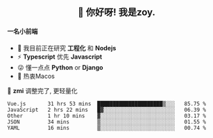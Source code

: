 <h2 align="center">👋 你好呀! 我是zoy.</h2>

#### 一名小前端

- 🌱 我目前正在研究 **工程化** 和 **Nodejs**
- ⚡ **Typescript** 优先 **Javascript**
- 😜 懂一点点 **Python** or **Django**
- 🚀 热衷Macos

🌟 **zmi** 调整完了, 更轻量化




<!--
**l-zoy/l-zoy** is a ✨ _special_ ✨ repository because its `README.md` (this file) appears on your GitHub profile.

Here are some ideas to get you started:

- 🔭 I’m currently working on ...
- 🌱 I’m currently learning ...
- 👯 I’m looking to collaborate on ...
- 🤔 I’m looking for help with ...
- 💬 Ask me about ...
- 📫 How to reach me: ...
- 😄 Pronouns: ...
- ⚡ Fun fact: ...
-->

<!--START_SECTION:waka-->
```text
Vue.js       31 hrs 53 mins  █████████████████████▒░░░   85.75 % 
JavaScript   2 hrs 22 mins   █▓░░░░░░░░░░░░░░░░░░░░░░░   06.39 % 
Other        1 hr 10 mins    ▓░░░░░░░░░░░░░░░░░░░░░░░░   03.17 % 
JSON         34 mins         ▒░░░░░░░░░░░░░░░░░░░░░░░░   01.55 % 
YAML         16 mins         ▒░░░░░░░░░░░░░░░░░░░░░░░░   00.74 % 
```
<!--END_SECTION:waka-->
